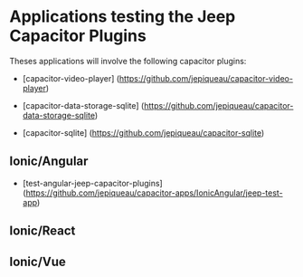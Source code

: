 # Applications testing the Jeep Capacitor Plugins 

Theses applications will involve the following capacitor plugins:
- [capacitor-video-player] (https://github.com/jepiqueau/capacitor-video-player)

- [capacitor-data-storage-sqlite] (https://github.com/jepiqueau/capacitor-data-storage-sqlite)

- [capacitor-sqlite] (https://github.com/jepiqueau/capacitor-sqlite)


## Ionic/Angular

- [test-angular-jeep-capacitor-plugins] (https://github.com/jepiqueau/capacitor-apps/IonicAngular/jeep-test-app)

## Ionic/React

## Ionic/Vue
